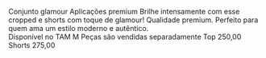 Conjunto glamour Aplicações premium 
Brilhe intensamente com esse  cropped e shorts com toque de glamour! Qualidade premium.
Perfeito para quem ama um estilo moderno e autêntico.  
Disponível no TAM M 
Peças são vendidas separadamente 
Top 250,00 
Shorts 275,00